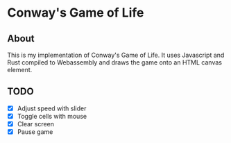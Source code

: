 # Conway's Game of Life
## About
This is my implementation of Conway's Game of Life. It uses Javascript and
Rust compiled to Webassembly and draws the game onto an HTML canvas element.
## TODO
- [x] Adjust speed with slider
- [x] Toggle cells with mouse
- [x] Clear screen
- [x] Pause game

